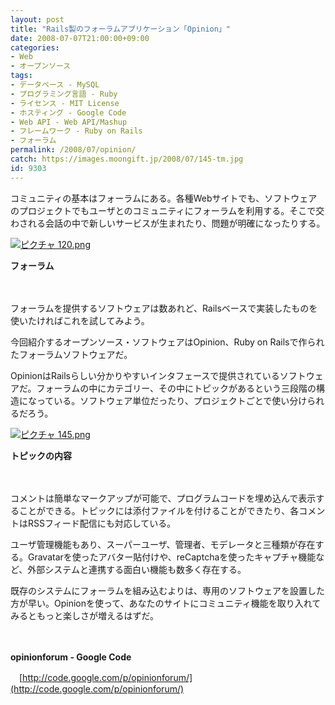 ```yaml
---
layout: post
title: "Rails製のフォーラムアプリケーション「Opinion」"
date: 2008-07-07T21:00:00+09:00
categories:
- Web
- オープンソース
tags: 
- データベース - MySQL
- プログラミング言語 - Ruby
- ライセンス - MIT License
- ホスティング - Google Code
- Web API - Web API/Mashup
- フレームワーク - Ruby on Rails
- フォーラム
permalink: /2008/07/opinion/
catch: https://images.moongift.jp/2008/07/145-tm.jpg
id: 9303
---
```

コミュニティの基本はフォーラムにある。各種Webサイトでも、ソフトウェアのプロジェクトでもユーザとのコミュニティにフォーラムを利用する。そこで交わされる会話の中で新しいサービスが生まれたり、問題が明確になったりする。

  

[![ピクチャ 120.png](https://images.moongift.jp/2008/07/120-tm.jpg)](https://images.moongift.jp/2008/07/120.jpg)  
  
**フォーラム**

  

　

  

フォーラムを提供するソフトウェアは数あれど、Railsベースで実装したものを使いたければこれを試してみよう。

  

今回紹介するオープンソース・ソフトウェアはOpinion、Ruby on Railsで作られたフォーラムソフトウェアだ。

  
  
<!--more-->  

OpinionはRailsらしい分かりやすいインタフェースで提供されているソフトウェアだ。フォーラムの中にカテゴリー、その中にトピックがあるという三段階の構造になっている。ソフトウェア単位だったり、プロジェクトごとで使い分けられるだろう。

  

[![ピクチャ 145.png](https://images.moongift.jp/2008/07/145-tm.jpg)](https://images.moongift.jp/2008/07/145.jpg)  
  
**トピックの内容**

  

　

  

コメントは簡単なマークアップが可能で、プログラムコードを埋め込んで表示することができる。トピックには添付ファイルを付けることができたり、各コメントはRSSフィード配信にも対応している。

  

ユーザ管理機能もあり、スーパーユーザ、管理者、モデレータと三種類が存在する。Gravatarを使ったアバター貼付けや、reCaptchaを使ったキャプチャ機能など、外部システムと連携する面白い機能も数多く存在する。

  

既存のシステムにフォーラムを組み込むよりは、専用のソフトウェアを設置した方が早い。Opinionを使って、あなたのサイトにコミュニティ機能を取り入れてみるともっと楽しさが増えるはずだ。

  

　

  

**opinionforum - Google Code**  
  
　[http://code.google.com/p/opinionforum/](http://code.google.com/p/opinionforum/)

  
